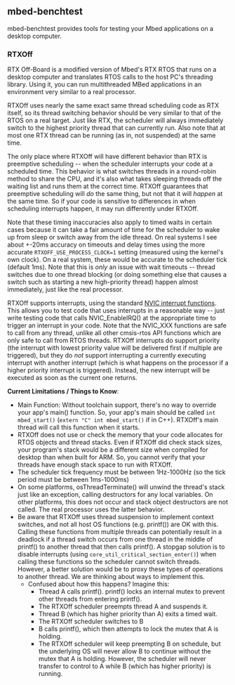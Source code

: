 ## mbed-benchtest
mbed-benchtest provides tools for testing your Mbed applications on a desktop computer.

### RTXOff
RTX Off-Board is a modified version of Mbed's RTX RTOS that runs on a desktop computer and translates RTOS calls to the host PC's threading library.  Using it, you can run multithreaded MBed applications in an environment very similar to a real processor.

RTXOff uses nearly the same exact same thread scheduling code as RTX itself, so its thread switching behavior should be very similar to that of the RTOS on a real target.  Just like RTX, the scheduler will always immediately switch to the highest priority thread that can currently run.  Also note that at most one RTX thread can be running (as in, not suspended) at the same time.

The only place where RTXOff will have different behavior than RTX is preemptive scheduling -- when the scheduler interrupts your code at a scheduled time.  This behavior is what switches threads in a round-robin method to share the CPU, and it's also what takes sleeping threads off the waiting list and runs them at the correct time.  RTXOff guarantees that preemptive scheduling will *do* the same thing, but not that it will *happen* at the same time.  So if your code is sensitive to differences in when scheduling interrupts happen, it may run differently under RTXOff. 

Note that these timing inaccuracies also apply to timed waits in certain cases because it can take a fair amount of time for the scheduler to wake up from sleep or switch away from the idle thread.  On real systems I see about +-20ms accuracy on timeouts and delay times using the more accurate `RTXOFF_USE_PROCESS_CLOCK=1` setting (measured using the kernel's own clock).  On a real system, these would be accurate to the scheduler tick (default 1ms).  Note that this is _only_ an issue with wait timeouts -- thread switches due to one thread blocking (or doing something else that causes a switch such as starting a new high-priority thread) happen almost immediately, just like the real processor.

RTXOff supports interrupts, using the standard [NVIC interrupt functions](https://www.keil.com/pack/doc/CMSIS/Core/html/group__NVIC__gr.html).  This allows you to test code that uses interrupts in a reasonable way -- just write testing code that calls NVIC_EnableIRQ() at the appropriate time to trigger an interrupt in your code.  Note that the NVIC_XXX functions are safe to call from any thread, unlike all other cmsis-rtos API functions which are only safe to call from RTOS threads.  RTXOff interrupts do support priority (the interrupt with lowest priority value will be delivered first if multiple are triggered), but they do *not* support interrupting a currently executing interrupt with another interrupt (which is what happens on the processor if a higher priority interrupt is triggered).  Instead, the new interrupt will be executed as soon as the current one returns.

**Current Limitations / Things to Know**:
- Main Function: Without toolchain support, there's no way to override your app's main() function.  So, your app's main should be called `int mbed_start()` (`extern "C" int mbed_start()` if in C++).  RTXOff's main thread will call this function when it starts.
- RTXOff does not use or check the memory that your code allocates for RTOS objects and thread stacks.  Even if RTXOff did check stack sizes, your program's stack would be a different size when compiled for desktop than when built for ARM.  So, you cannot verify that your threads have enough stack space to run with RTXOff.
- The scheduler tick frequency must be between 1Hz-1000Hz (so the tick period must be between 1ms-1000ms)
- On some platforms, osThreadTerminate() will unwind the thread's stack just like an exception, calling destructors for any local variables.  On other platforms, this does not occur and stack object destructors are not called.  The real processor uses the latter behavior.
- Be aware that RTXOff uses thread suspension to implement context switches, and not all host OS functions (e.g. printf()) are OK with this.  Calling these functions from multiple threads can potentially result in a deadlock if a thread switch occurs from one thread in the middle of printf() to another thread that then calls printf().  A stopgap solution is to disable interrupts (using `core_util_critical_section_enter()`) when calling these functions so the scheduler cannot switch threads.  However, a better solution would be to proxy these types of operations to another thread.  We are thinking about ways to implement this.
    - Confused about how this happens?  Imagine this: 
        - Thread A calls printf().  printf() locks an internal mutex to prevent other threads from entering printf().
        - The RTXOff scheduler preempts thread A and suspends it.
        - Thread B (which has higher priority than A) exits a timed wait.
        - The RTXOff scheduler switches to B
        - B calls printf(), which then attempts to lock the mutex that A is holding.
        - The RTXOff scheduler will keep preempting B on schedule, but the underlying OS will never allow B to continue without the mutex that A is holding.  However, the scheduler will never transfer to control to A while B (which has higher priority) is running.
        
   
